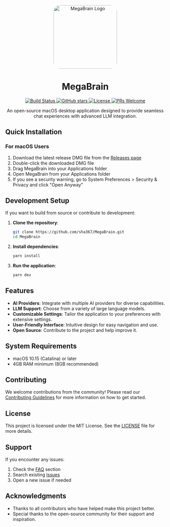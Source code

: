 <p align="center">
  <img src="https://github.com/user-attachments/assets/0a66a84d-6cc5-41b4-a681-404f06bd7e96" alt="MegaBrain Logo" width="200" height="200" style="border-radius: 20px;"/>
</p>

<h1 align="center">MegaBrain</h1>

<p align="center">
  <a href="https://github.com/sha367/MegaBrain/actions/workflows/test-build.yml">
    <img src="https://github.com/sha367/MegaBrain/actions/workflows/test-build.yml/badge.svg" alt="Build Status" />
  </a>
  <a href="https://github.com/sha367/MegaBrain">
    <img src="https://img.shields.io/github/stars/sha367/MegaBrain.svg?style=social&label=Star" alt="GitHub stars" />
  </a>
  <a href="LICENSE">
    <img src="https://img.shields.io/badge/license-MIT-blue.svg" alt="License" />
  </a>
  <a href="CONTRIBUTING.md">
    <img src="https://img.shields.io/badge/PRs-welcome-brightgreen.svg" alt="PRs Welcome" />
  </a>
</p>

<p align="center">
  An open-source macOS desktop application designed to provide seamless chat experiences with advanced LLM integration.
</p>

## Quick Installation

### For macOS Users
1. Download the latest release DMG file from the [Releases page](https://github.com/sha367/MegaBrain/releases/latest)
2. Double-click the downloaded DMG file
3. Drag MegaBrain into your Applications folder
4. Open MegaBrain from your Applications folder
5. If you see a security warning, go to System Preferences > Security & Privacy and click "Open Anyway"


## Development Setup

If you want to build from source or contribute to development:

1. **Clone the repository**:
   ```bash
   git clone https://github.com/sha367/MegaBrain.git
   cd MegaBrain
   ```

2. **Install dependencies**:
   ```bash
   yarn install
   ```

3. **Run the application**:
   ```bash
   yarn dev
   ```

## Features

- **AI Providers**: Integrate with multiple AI providers for diverse capabilities.
- **LLM Support**: Choose from a variety of large language models.
- **Customizable Settings**: Tailor the application to your preferences with extensive settings.
- **User-Friendly Interface**: Intuitive design for easy navigation and use.
- **Open Source**: Contribute to the project and help improve it.

## System Requirements

- macOS 10.15 (Catalina) or later
- 4GB RAM minimum (8GB recommended)

## Contributing

We welcome contributions from the community! Please read our [Contributing Guidelines](CONTRIBUTING.md) for more information on how to get started.

## License

This project is licensed under the MIT License. See the [LICENSE](LICENSE) file for more details.

## Support

If you encounter any issues:
1. Check the [FAQ](FAQ.md) section
2. Search existing [Issues](https://github.com/sha367/MegaBrain/issues)
3. Open a new issue if needed

## Acknowledgments

- Thanks to all contributors who have helped make this project better.
- Special thanks to the open-source community for their support and inspiration.
